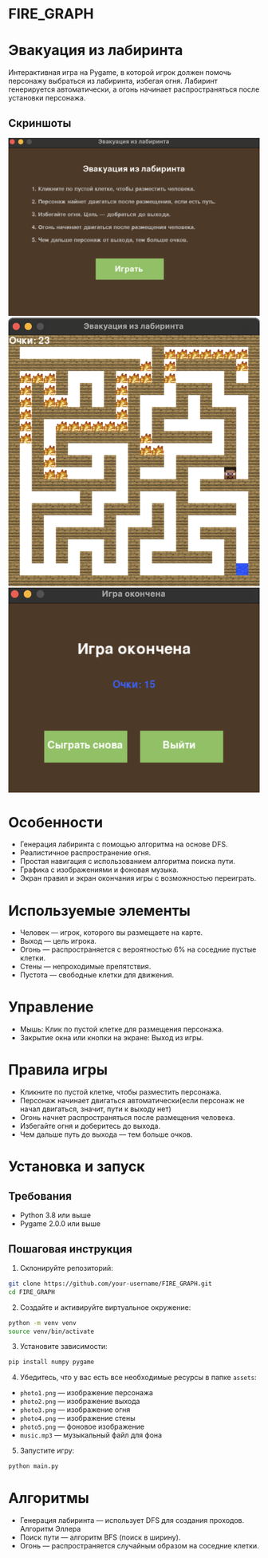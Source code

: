 # FIRE_GRAPH
# Эвакуация из лабиринта

Интерактивная игра на Pygame, в которой игрок должен помочь персонажу выбраться из лабиринта,
избегая огня. Лабиринт генерируется автоматически, а огонь начинает распространяться после
установки персонажа.

## Скриншоты
![Главное меню](screenshots/main_menu.png)
![Игровой процесс](screenshots/gameplay.png)
![Экран окончания игры](screenshots/game_over.png)

# Особенности
- Генерация лабиринта с помощью алгоритма на основе DFS.
- Реалистичное распространение огня.
- Простая навигация с использованием алгоритма поиска пути.
- Графика с изображениями и фоновая музыка.
- Экран правил и экран окончания игры с возможностью переиграть.

# Используемые элементы
- Человек — игрок, которого вы размещаете на карте.
- Выход — цель игрока.
- Огонь — распространяется с вероятностью 6% на соседние пустые клетки.
- Стены — непроходимые препятствия.
- Пустота — свободные клетки для движения.

# Управление
- Мышь: Клик по пустой клетке для размещения персонажа.
- Закрытие окна или кнопки на экране: Выход из игры.

# Правила игры
- Кликните по пустой клетке, чтобы разместить персонажа.
- Персонаж начинает двигаться автоматически(если персонаж не начал двигаться, значит, пути к выходу нет)
- Огонь начнет распространяться после размещения человека.
- Избегайте огня и доберитесь до выхода.
- Чем дальше путь до выхода — тем больше очков.

# Установка и запуск

## Требования
- Python 3.8 или выше
- Pygame 2.0.0 или выше

## Пошаговая инструкция

1. Склонируйте репозиторий:
```bash
git clone https://github.com/your-username/FIRE_GRAPH.git
cd FIRE_GRAPH
```

2. Создайте и активируйте виртуальное окружение:
```bash
python -m venv venv
source venv/bin/activate  
```

3. Установите зависимости:
```bash
pip install numpy pygame
```

4. Убедитесь, что у вас есть все необходимые ресурсы в папке `assets`:
- `photo1.png` — изображение персонажа
- `photo2.png` — изображение выхода
- `photo3.png` — изображение огня
- `photo4.png` — изображение стены
- `photo5.png` — фоновое изображение
- `music.mp3` — музыкальный файл для фона

5. Запустите игру:
```bash
python main.py
```


# Алгоритмы
- Генерация лабиринта — использует DFS для создания проходов. Алгоритм Эллера 
- Поиск пути — алгоритм BFS (поиск в ширину).
- Огонь — распространяется случайным образом на соседние клетки.
